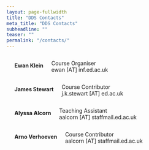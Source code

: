 ```yaml
---
layout: page-fullwidth
title: "DDS Contacts"
meta_title: "DDS Contacts"
subheadline: ""
teaser: ""
permalink: "/contacts/"
---
```


<div class="row">
    <div class="small-12 medium-4 text-center columns">
        <img src="{{ site.urlimg }}ewan.jpg" class="" alt="">
        <h4>Ewan Klein</h4>
        <p class="text-muted">Course Organiser
            <br/>ewan&nbsp;[AT]&nbsp;inf.ed.ac.uk</p>
        <p>
            <a href="https://twitter.com/ewanhklein"><i class="icon-twitter"></i></a> &nbsp;
            <a href="https://uk.linkedin.com/in/ewanklein"><i class="icon-linkedin"></i></a> &nbsp;
            <a href="https://github.com/ewan-klein"><i class="icon-github"></i></a>
        </p>
    </div>
    <div class="small-12 medium-4 text-center columns">
        <img src="{{ site.urlimg }}james.jpg" class="" alt="">
        <h4>James Stewart</h4>
        <p class="secondary">Course Contributor
            <br/>j.k.stewart&nbsp;[AT]&nbsp;ed.ac.uk</p>
        <p>
            <a href="https://twitter.com/jamesks"><i class="icon-twitter"></i></a> &nbsp;
            <a href="https://www.facebook.com/jameskstewart"><i class="icon-facebook"></i></a> &nbsp;
            <a href="https://uk.linkedin.com/in/jamesks"><i class="icon-linkedin"></i></a>
        </p>
    </div>
    <div class="small-12 medium-4 text-center columns">
        <img src="{{ site.urlimg }}alyssa.jpg" class="" alt="">
        <h4>Alyssa Alcorn</h4>
        <p class="text-muted">Teaching Assistant
            <br/>aalcorn&nbsp;[AT]&nbsp;staffmail.ed.ac.uk</p>
        <p>
            <a href="https://twitter.com/a_m_alcorn0131"><i class="icon-twitter"></i></a> &nbsp;
            <a href="https://www.facebook.com/a.m.alcorn"><i class="icon-facebook"></i></a>
        </p>
    </div>
    <div class="small-12 medium-4 text-center columns">
        <img src="{{ site.urlimg }}arno.jpg" class="" alt="">
        <h4>Arno Verhoeven</h4>
        <p class="text-muted">Course Contributor
            <br/>aalcorn&nbsp;[AT]&nbsp;staffmail.ed.ac.uk</p>
        <p>
            <a href="https://twitter.com/a_m_alcorn0131"><i class="icon-twitter"></i></a> &nbsp;
            <a href="https://www.facebook.com/a.m.alcorn"><i class="icon-facebook"></i></a>
        </p>
    </div>
</div>

